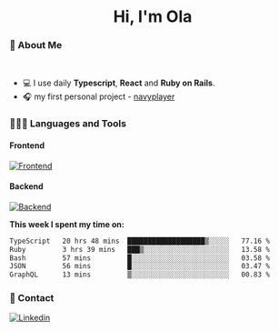 <h1 align="center">Hi, I'm Ola</h1>

### 💅 About Me

<br/>

- 💻 I use daily **Typescript**, **React** and **Ruby on Rails**.
- 🎧 my first personal project - [navyplayer](https://navyplayer.netlify.app/)

### 👩🏻‍💻 Languages and Tools

#### Frontend

[![Frontend](https://skillicons.dev/icons?i=react,nextjs,ts,js,html,css,scss,tailwind)](https://skillicons.dev)

#### Backend
[![Backend](https://skillicons.dev/icons?i=nodejs,express,nestjs,rails,graphql)](https://skillicons.dev)

**This week I spent my time on:**

<!--START_SECTION:waka-->

```txt
TypeScript   20 hrs 48 mins  ███████████████████▒░░░░░   77.16 %
Ruby         3 hrs 39 mins   ███▒░░░░░░░░░░░░░░░░░░░░░   13.58 %
Bash         57 mins         █░░░░░░░░░░░░░░░░░░░░░░░░   03.58 %
JSON         56 mins         █░░░░░░░░░░░░░░░░░░░░░░░░   03.47 %
GraphQL      13 mins         ▒░░░░░░░░░░░░░░░░░░░░░░░░   00.83 %
```

<!--END_SECTION:waka-->

### 📨 Contact
  
[![Linkedin](https://skillicons.dev/icons?i=linkedin)](https://linkedin.com/in/aleksandra-kamińska)
